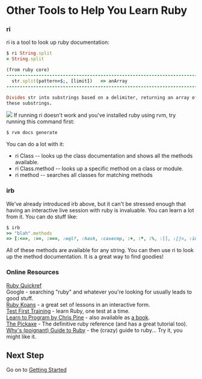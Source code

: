 # Other Tools to Help You Learn Ruby
### ri
ri is a tool to look up ruby documentation:

```ruby
$ ri String.split
= String.split

(from ruby core)
------------------------------------------------------------------------------
  str.split(pattern=$;, [limit])   => anArray
------------------------------------------------------------------------------

Divides str into substrings based on a delimiter, returning an array of
these substrings.
```

![](/images/warning.png) If running ri doesn't work and you've installed ruby using rvm, try running this command first:

```ruby
$ rvm docs generate
```

You can do a lot with it:

* ri Class -- looks up the class documentation and shows all the methods available.
* ri Class.method -- looks up a specific method on a class or module.
* ri method -- searches all classes for matching methods

### irb

We've already introduced irb above, but it can't be stressed enough
that having an interactive live session with ruby is invaluable. You
can learn a lot from it.
You can do stuff like:

```ruby
$ irb
>> "blah".methods
=> [:<=>, :==, :===, :eql?, :hash, :casecmp, :+, :*, :%, :[], :[]=, :insert, :length, :size...]
```

All of these methods are available for any string. You can then use
ri to look up the method documentation. It is a great way to find goodies!


### Online Resources

[Ruby Quickref](http://www.zenspider.com/Languages/Ruby/QuickRef.html)  
Google - searching "ruby" and whatever you're looking for usually leads to good stuff.  
[Ruby Koans](http://rubykoans.com/) - a great set of lessons in an interactive form.  
[Test First Training](http://testfirst.org) - learn Ruby, one test at a time.  
[Learn to Program by Chris Pine](http://pine.fm/LearnToProgram) - also available as [a book](http://pragprog.com/book/ltp2/learn-to-program).  
[The Pickaxe](http://pragprog.com/book/ruby3/programming-ruby-1-9) - The definitive ruby reference (and has a great tutorial too).  
[Why's (poignant) Guide to Ruby](http://www.scribd.com/doc/8545174/whys-Poignant-Guide-to-Ruby) - the (crazy) guide to ruby... Try it, you might like it.  

## Next Step

Go on to [Getting Started](getting_started)
